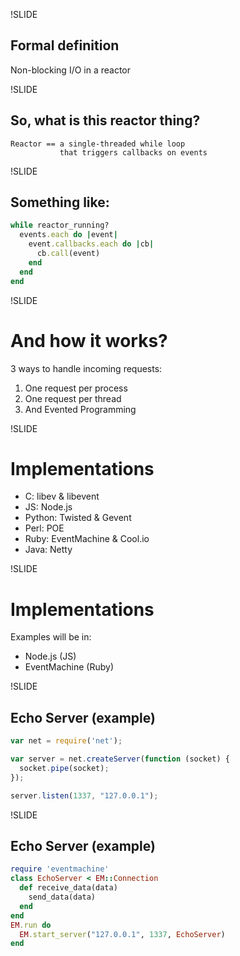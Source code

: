 !SLIDE
## Formal definition ##

Non-blocking I/O in a reactor

!SLIDE
## So, what is this reactor thing? ##

    Reactor == a single-threaded while loop
               that triggers callbacks on events

!SLIDE
## Something like: ##

```ruby
while reactor_running?
  events.each do |event|
    event.callbacks.each do |cb|
      cb.call(event)
    end
  end
end
```

!SLIDE
# And how it works? #
3 ways to handle incoming requests:

1. One request per process
1. One request per thread
1. And Evented Programming

!SLIDE
# Implementations #

* C: libev & libevent
* JS: Node.js
* Python: Twisted & Gevent
* Perl: POE
* Ruby: EventMachine & Cool.io
* Java: Netty

!SLIDE
# Implementations #
Examples will be in:

* Node.js (JS)
* EventMachine (Ruby)

!SLIDE
## Echo Server (example) ##

```js
var net = require('net');

var server = net.createServer(function (socket) { 
  socket.pipe(socket);
});

server.listen(1337, "127.0.0.1");
```

!SLIDE
## Echo Server (example) ##

```ruby
require 'eventmachine'
class EchoServer < EM::Connection
  def receive_data(data)
    send_data(data)
  end
end
EM.run do
  EM.start_server("127.0.0.1", 1337, EchoServer) 
end
```

